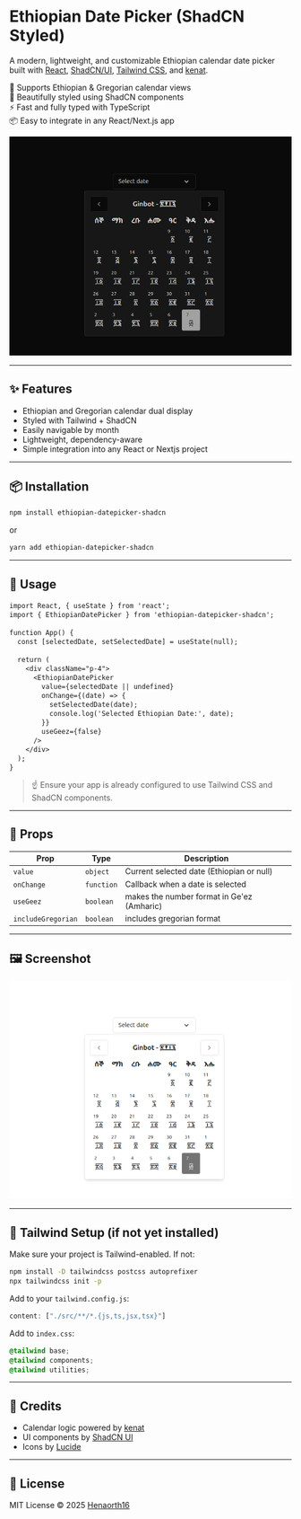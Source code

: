 # Ethiopian Date Picker (ShadCN Styled)

A modern, lightweight, and customizable Ethiopian calendar date picker built with [React](https://react.dev/), [ShadCN/UI](https://ui.shadcn.dev/), [Tailwind CSS](https://tailwindcss.com/), and [kenat](https://www.npmjs.com/package/kenat).

📅 Supports Ethiopian & Gregorian calendar views  
🎨 Beautifully styled using ShadCN components  
⚡️ Fast and fully typed with TypeScript  
📦 Easy to integrate in any React/Next.js app

![ethiopian-datepicker-screenshot](./public/eth-datepicker-shadcn-screenshot.png)

---

## ✨ Features

- Ethiopian and Gregorian calendar dual display
- Styled with Tailwind + ShadCN
- Easily navigable by month
- Lightweight, dependency-aware
- Simple integration into any React or Nextjs project

---

## 📦 Installation

```bash
npm install ethiopian-datepicker-shadcn
```

or

```bash
yarn add ethiopian-datepicker-shadcn
```

---

## 🚀 Usage

```tsx
import React, { useState } from 'react';
import { EthiopianDatePicker } from 'ethiopian-datepicker-shadcn';

function App() {
  const [selectedDate, setSelectedDate] = useState(null);

  return (
    <div className="p-4">
      <EthiopianDatePicker
        value={selectedDate || undefined}
        onChange={(date) => {
          setSelectedDate(date);
          console.log('Selected Ethiopian Date:', date);
        }}
        useGeez={false}
      />
    </div>
  );
}
```

> ☝️ Ensure your app is already configured to use Tailwind CSS and ShadCN components.

---

## 🧱 Props

| Prop       | Type      | Description                                 |
|------------|-----------|---------------------------------------------|
| `value`    | `object`  | Current selected date (Ethiopian or null)   |
| `onChange` | `function`| Callback when a date is selected            |
| `useGeez` | `boolean` | makes the number format in Ge'ez (Amharic)  |
| `includeGregorian` | `boolean` | includes gregorian format  |
---

## 🖼 Screenshot

![Screenshot](./public/eth-datepicker-shadcn-screenshot2.png)


---

## 🔧 Tailwind Setup (if not yet installed)

Make sure your project is Tailwind-enabled. If not:

```bash
npm install -D tailwindcss postcss autoprefixer
npx tailwindcss init -p
```

Add to your `tailwind.config.js`:

```js
content: ["./src/**/*.{js,ts,jsx,tsx}"]
```

Add to `index.css`:

```css
@tailwind base;
@tailwind components;
@tailwind utilities;
```

---

## 🙏 Credits

- Calendar logic powered by [kenat](https://www.npmjs.com/package/kenat)
- UI components by [ShadCN UI](https://ui.shadcn.dev/)
- Icons by [Lucide](https://lucide.dev/)

---

## 📄 License

MIT License © 2025 [Henaorth16](https://github.com/henaorth16)
